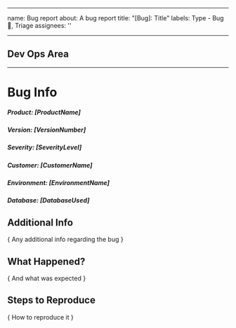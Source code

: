 
---
name: Bug report
about: A bug report
title: "[Bug]: Title"
labels: Type - Bug :lady_beetle:, Triage
assignees: ''

---

## Dev Ops Area
<!--- This area is for Dev Ops to add tasks --->

---
<!---  
############### - FORM USAGE - #####################
To fill out this form properly.

  1. Fill out the information below by replacing as following

    i. [ XXX ] replace with a single line of text
    ii. { XXX } replace with multiline text

-- Suggestions can sometimes found in comments below input. Use them!

Notes:
    - If you pick something that doesn't fit the format the auto labeling will not happen
    - It can take a short while after submission for it to happen
    - It is case-insensitive
    - Updating the description will update the labels as well
--->
# Bug Info

##### Product: [ProductName]

<!-- Product Names: POMA | POH | POM | Gateway | Connecting Shop | Connecting Prodrisk | Connecting Spotbid -->

##### Version: [VersionNumber]

<!-- Version format : v0.0.0 (or just Develop) -->

##### Severity: [SeverityLevel]

<!-- Severity levels: Critical | Major | Average | Minor -->

##### Customer: [CustomerName]

##### Environment: [EnvironmentName]

##### Database: [DatabaseUsed]

## Additional Info

{ Any additional info regarding the bug }

## What Happened?

{ And what was expected }

## Steps to Reproduce

{ How to reproduce it }
<!---
You should probably use a list of steps
 1. Do 1
 2. Do 2
--->


